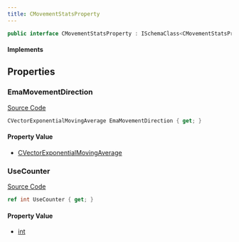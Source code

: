 ```yaml
---
title: CMovementStatsProperty
---
```


```csharp
public interface CMovementStatsProperty : ISchemaClass<CMovementStatsProperty>, ISchemaField, ISchemaClass, INativeHandle
```

#### Implements

## Properties

### EmaMovementDirection

[Source Code](https://github.com/swiftly-solution/swiftlys2/blob/beta/managed/src/SwiftlyS2.Generated/Schemas/Interfaces/CMovementStatsProperty.cs#L18)

```csharp
CVectorExponentialMovingAverage EmaMovementDirection { get; }
```

#### Property Value

- [CVectorExponentialMovingAverage](/docs/api/shared/schemadefinitions/cvectorexponentialmovingaverage)

### UseCounter

[Source Code](https://github.com/swiftly-solution/swiftlys2/blob/beta/managed/src/SwiftlyS2.Generated/Schemas/Interfaces/CMovementStatsProperty.cs#L16)

```csharp
ref int UseCounter { get; }
```

#### Property Value

- [int](https://learn.microsoft.com/dotnet/api/system.int32)

